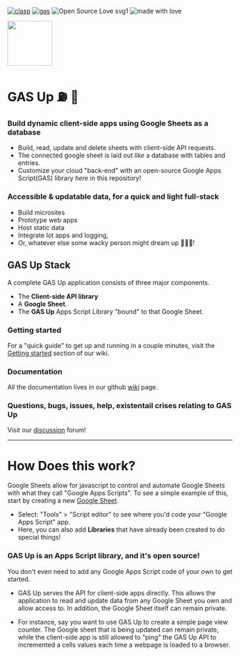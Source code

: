 <!-- [![Tweet](https://img.shields.io/twitter/url/https/github.com/jonsn0w/hyde.svg?style=social)](https://twitter.com/BobMain49) -->

[![clasp](https://github.com/google/clasp/actions/workflows/ci.yaml/badge.svg)](https://developers.google.com/apps-script/guides/clasp)
[![gas](https://img.shields.io/badge/code%20style-google-blueviolet.svg)](https://developers.google.com/apps-script)
![Open Source Love svg1](https://badges.frapsoft.com/os/v1/open-source.svg?v=103)
![made with love](https://img.shields.io/badge/Made%20With-Love-orange.svg)

<img src="https://robbobfrh84.github.io/gas-up/assets/images/icons/icon-D-flipped.png" width="100" height="100">

# GAS Up ⛽️ 🚀
### Build dynamic client-side apps using Google Sheets as a database
- Build, read, update and delete sheets with client-side API requests.
- The connected google sheet is laid out _like_ a database with tables and entries.
- Customize your cloud "back-end" with an open-source Google Apps Script(GAS) library *here* in this repository!

### Accessible & updatable data, for a quick and light full-stack
- Build microsites
- Prototype web apps
- Host static data
- Integrate Iot apps and logging,
- Or, whatever else some wacky person might dream up 🤔😃🤯!

## GAS Up Stack
A complete GAS Up application consists of three major components.
- The **Client-side API library**
- A **Google Sheet**.  
- The **GAS Up** Apps Script Library "bound" to that Google Sheet.

### Getting started
For a "quick guide" to get up and running in a couple minutes, visit the [Getting started](https://github.com/robbobfrh84/gas-up/wiki/getting-started) section of our wiki.

### Documentation
All the documentation lives in our github [wiki](https://github.com/robbobfrh84/gas-up/wiki) page.

### Questions, bugs, issues, help, existentail crises relating to GAS Up
Visit our [discussion](https://github.com/robbobfrh84/gas-up/discussions) forum!


----
# How Does this work?
Google Sheets allow for javascript to control and automate Google Sheets with what they call "Google Apps Scripts". To see a simple example of this, start by creating a new [Google Sheet](sheet.google.com).
- Select: "Tools" > "Script editor" to see where you'd code your "Google Apps Script" app.
- Here, you can also add __Libraries__ that have already been created to do special things!

### **GAS Up** is an Apps Script library, and it's open source!
You don't even need to add any Google Apps Script code of your own to get started.
- GAS Up serves the API for client-side apps directly. This allows the application to read and update data from any Google Sheet you own and allow access to. In addition, the Google Sheet itself can remain private.  

- For instance, say you want to use GAS Up to create a simple page view counter. The Google sheet that is being updated can remain private, while the client-side app is still allowed to "ping" the GAS Up API to incremented a cells values each time a webpage is loaded to a browser.
